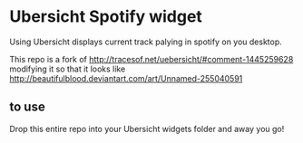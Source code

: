 Ubersicht Spotify widget
==========================

Using Ubersicht displays current track palying in spotify on you desktop.

This repo is a fork of http://tracesof.net/uebersicht/#comment-1445259628 modifying
it so that it looks like http://beautifulblood.deviantart.com/art/Unnamed-255040591


## to use
Drop this entire repo into your Ubersicht widgets folder and away you go!


